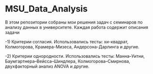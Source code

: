 # MSU_Data_Analysis

В этом репозитории собраны мои решения задач с семинаров по анализу данных в университете. Каждая работа содержит описания задачи

-1) Критерии согласия. Использовались тесты: 
хи-квадрат, Колмогорова, Крамера-Мизеса, Андерсона-Дарлинга и другие.

-2) Критерии однородности. Использовались тесты: 
Манна–Уитни, Баумгартнера–Вейсса–Шиндлера, Колмогорова–Смирнова, двухфакторный анализ ANOVA и другие.
